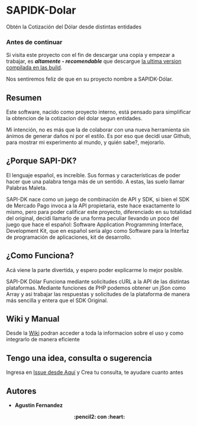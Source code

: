# SAPIDK-Dolar
Obtén la Cotización del Dólar desde distintas entidades

### Antes de continuar
Si visita este proyecto con el fin de descargar una copia y empezar a trabajar, es ***altamente - recomendable*** que descargue [la ultima version compilada en las build](https://github.com/gusgeek/SAPIDK-Dolar/releases/latest).

Nos sentiremos feliz de que en su proyecto nombre a SAPIDK-Dólar.

## Resumen
Este software, nacido como proyecto interno, está pensado para simplificar la obtencion de la cotizacion del dolar segun entidades.

Mi intención, no es más que la de colaborar con una nueva herramienta sin ánimos de generar daños ni por el estilo. Es por eso que decidí usar Github, para mostrar mi experimento al mundo, y quién sabe?, mejorarlo.

## ¿Porque SAPI-DK?
El lenguaje español, es increíble. Sus formas y características de poder hacer que una palabra tenga más de un sentido. A estas, las suelo llamar Palabras Maleta.  

SAPI-DK nace como un juego de combinación de API y SDK, si bien el SDK de Mercado Pago invoca a la API propietaria, este hace exactamente lo mismo, pero para poder calificar este proyecto, diferenciado en su totalidad del original, decidí llamarlo de una forma peculiar llevando un poco del juego que hace el español: Software Application Programming Interface, Development Kit, que en español sería algo como Software para la Interfaz de programación de aplicaciones, kit de desarrollo.

## ¿Como Funciona?

Acá viene la parte divertida, y espero poder explicarme lo mejor posible.

SAPI-DK Dólar Funciona mediante solicitudes cURL a la API de las distintas plataformas. Mediante funciones de PHP podemos obtener un jSon como Array y asi trabajar las respuestas y solicitudes de la plataforma de manera más sencilla y entera que el SDK Original.

## Wiki y Manual
Desde la [Wiki](https://github.com/gusgeek/SAPIDK-Dolar/wiki) podran acceder a toda la informacion sobre el uso y como integrarlo de manera eficiente

## Tengo una idea, consulta o sugerencia ##

Ingresa en [Issue desde Aquí](https://github.com/gusgeek/SAPIDK-Dolar/issues) y Crea tu consulta, te ayudare cuanto antes

## Autores

* **Agustin Fernandez** 

<p align="center" >
 <strong>:pencil2: con :heart:</strong>
</p>


